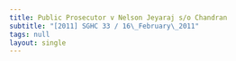 ```yaml
---
title: Public Prosecutor v Nelson Jeyaraj s/o Chandran
subtitle: "[2011] SGHC 33 / 16\_February\_2011"
tags: null
layout: single
---
```


